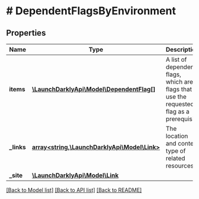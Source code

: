 # # DependentFlagsByEnvironment

## Properties

Name | Type | Description | Notes
------------ | ------------- | ------------- | -------------
**items** | [**\LaunchDarklyApi\Model\DependentFlag[]**](DependentFlag.md) | A list of dependent flags, which are flags that use the requested flag as a prerequisite |
**_links** | [**array<string,\LaunchDarklyApi\Model\Link>**](Link.md) | The location and content type of related resources |
**_site** | [**\LaunchDarklyApi\Model\Link**](Link.md) |  |

[[Back to Model list]](../../README.md#models) [[Back to API list]](../../README.md#endpoints) [[Back to README]](../../README.md)
